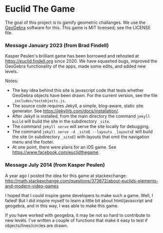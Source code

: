 Euclid The Game
===============

The goal of this project is to gamify geometric challanges. We use the [GeoGebra](http://www.geogebra.org) software for this. This game is MIT licensed; see the LICENSE file.

### Message January 2023 (from Brad Findell)
Kasper Peulen's brilliant game has been borrowed and rehosted at https://euclid.findell.org since 2020.  We have squashed bugs, improved the GeoGebra functionality of the apps, made some edits, and added new levels.

Notes: 
* The key idea behind this site is javascript code that tests whether GeoGebra objects have been drawn.  For the current version, see the file `_includes/testobjects.js`.
* The source code requires Jekyll, a simple, blog-aware, static site generator.  See https://jekyllrb.com/docs/installation/.
* After Jekyll is installed, from the main directory the command `jekyll build` will build the site in the subdirectory `_site`.
* The command `jekyll serve` will serve the site locally for debugging.  
* The command `jekyll serve -d _siteE --layouts _layoutsE` will build the site (in subdirectory `_siteE`) with layouts that omit the navigation menu and the footer. 
* At one point, there were plans for an iOS game.  See https://www.facebook.com/euclidthegame.

### Message July 2014 (from Kasper Peulen)
A year ago I posted the idea for this game at stackexchange:
http://math.stackexchange.com/questions/373672/about-euclids-elements-and-modern-video-games

I hoped that I could inspire game developers to make such a game. Well, I failed! But I did inspire myself to learn a little bit about html/javascript and geogebra, and in this way, I was able to make this game.

If you have worked with geogebra, it may be not so hard to contribute to new levels. I've written a couple of functions that make it easy to test if objects/lines/circles are drawn.
